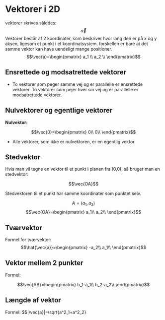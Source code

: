 # Vektorer i 2D

vektorer skrives således:
$$\vec{a}$$
Vektorer består af 2 koordinater, som beskriver hvor lang den er på x og y aksen, ligesom et punkt i et koordinatsystem. forskellen er bare at det samme vektor kan have uendeligt mange positioner.
$$\vec{a}=\begin{pmatrix}
a_1 \\
a_2 \\
\end{pmatrix}$$

## Ensrettede og modsatrettede vektorer
* To vektorer som peger samme vej og er parallelle er ensrettede vektorer. To vektorer som pejer hver sin vej og er parallelle er modsatrettede vektorer. 

## Nulvektorer og egentlige vektorer

**Nulvektor:**

$$\vec{0}=\begin{pmatrix}
0\\
0\\
\end{pmatrix}$$

* Alle vektorer, som ikke er nulvektoren, er en egentlig vektor.

## Stedvektor
Hvis man vil tegne en vektor til et punkt i planen fra (0,0), så bruger man en stedvektor:

$$\vec{OA}$$

Stedvektoren til et punkt har samme koordinater som punktet selv.

$$A = (a_1,a_2)$$
$$\vec{OA}=\begin{pmatrix}
a_1\\
a_2\\
\end{pmatrix}$$

## Tværvektor
Formel for tværvektor: 
$$\hat{\vec{a}}=\begin{pmatrix}
-a_2\\
a_1\\
\end{pmatrix}$$

## Vektor mellem 2 punkter
Formel:

$$\vec{AB}=\begin{pmatrix}
b_1-a_1\\
b_2-a_2\\
\end{pmatrix}$$

## Længde af vektor
Formel:
$$|\vec{a}|=\sqrt{a^2_1+a^2_2}
